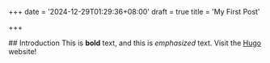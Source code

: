 +++
date = '2024-12-29T01:29:36+08:00'
draft = true
title = 'My First Post'

+++

\## Introduction This is **bold** text, and this is *emphasized* text. Visit the [Hugo](https://gohugo.io) website!
